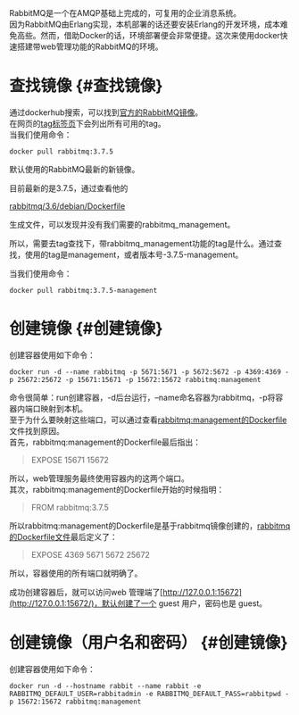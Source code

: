 RabbitMQ是一个在AMQP基础上完成的，可复用的企业消息系统。  
因为RabbitMQ由Erlang实现，本机部署的话还要安装Erlang的开发环境，成本难免高些。然而，借助Docker的话，环境部署便会非常便捷。这次来使用docker快速搭建带web管理功能的RabbitMQ的环境。

# 查找镜像 {#查找镜像}

通过dockerhub搜索，可以找到[官方的RabbitMQ镜像](https://hub.docker.com/r/_/rabbitmq/)。  
在网页的[tag标签页](https://hub.docker.com/r/library/rabbitmq/tags/)下会列出所有可用的tag。  
当我们使用命令：

```
docker pull rabbitmq:3.7.5
```

默认使用的RabbitMQ最新的新镜像。

目前最新的是3.7.5，通过查看他的

[rabbitmq/3.6/debian/Dockerfile](https://github.com/docker-library/rabbitmq/blob/28001b529f28ed0d8e8297f8b603a4cc93a846a3/3.6/debian/Dockerfile)

生成文件，可以发现并没有我们需要的rabbitmq\_management。

所以，需要去tag查找下，带rabbitmq\_management功能的tag是什么。通过查找，使用的tag是management，或者版本号-3.7.5-management。

当我们使用命令：

```
docker pull rabbitmq:3.7.5-management
```

# 创建镜像 {#创建镜像}

创建容器使用如下命令：

```
docker run -d --name rabbitmq -p 5671:5671 -p 5672:5672 -p 4369:4369 -p 25672:25672 -p 15671:15671 -p 15672:15672 rabbitmq:management
```

命令很简单：run创建容器，-d后台运行，–name命名容器为rabbitmq，-p将容器内端口映射到本机。  
至于为什么要映射这些端口，可以通过查看[rabbitmq:management的Dockerfile](https://github.com/docker-library/rabbitmq/blob/b9eda3e4665c24db70a9a290fddf33bc5c567b10/3.6/debian/management/Dockerfile)文件找到原因。  
首先，rabbitmq:management的Dockerfile最后指出：

> EXPOSE 15671 15672

所以，web管理服务最终使用容器内的这两个端口。  
其次，rabbitmq:management的Dockerfile开始的时候指明：

> FROM rabbitmq:3.7.5

所以rabbitmq:management的Dockerfile是基于rabbitmq镜像创建的，[rabbitmq的Dockerfile文件](https://github.com/docker-library/rabbitmq/blob/b9eda3e4665c24db70a9a290fddf33bc5c567b10/3.6/debian/management/Dockerfile)最后定义了：

> EXPOSE 4369 5671 5672 25672

所以，容器使用的所有端口就明确了。

成功创建容器后，就可以访问web 管理端了[http://127.0.0.1:15672](http://127.0.0.1:15672/)，默认创建了一个 guest 用户，密码也是 guest。



# 创建镜像（用户名和密码） {#创建镜像}

创建容器使用如下命令：

```
docker run -d --hostname rabbit --name rabbit -e RABBITMQ_DEFAULT_USER=rabbitadmin -e RABBITMQ_DEFAULT_PASS=rabbitpwd -p 15672:15672 rabbitmq:management
```









